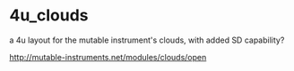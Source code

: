 # 4u_clouds
a 4u layout for the mutable instrument's clouds, with added SD capability?

http://mutable-instruments.net/modules/clouds/open
